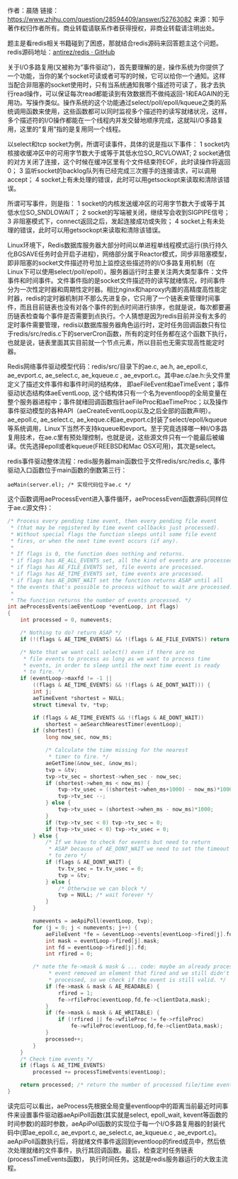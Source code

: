 作者：晨随
链接：https://www.zhihu.com/question/28594409/answer/52763082
来源：知乎
著作权归作者所有。商业转载请联系作者获得授权，非商业转载请注明出处。



题主是看redis相关书籍碰到了困惑，那就结合redis源码来回答题主这个问题。
redis源码地址：[antirez/redis · GitHub](https://link.zhihu.com/?target=https%3A//github.com/antirez/redis)

关于I/O多路复用(又被称为“事件驱动”)，首先要理解的是，操作系统为你提供了一个功能，当你的某个socket可读或者可写的时候，它可以给你一个通知。这样当配合非阻塞的socket使用时，只有当系统通知我哪个描述符可读了，我才去执行read操作，可以保证每次read都能读到有效数据而不做纯返回-1和EAGAIN的无用功。写操作类似。操作系统的这个功能通过select/poll/epoll/kqueue之类的系统调用函数来使用，这些函数都可以同时监视多个描述符的读写就绪状况，这样，多个描述符的I/O操作都能在一个线程内并发交替地顺序完成，这就叫I/O多路复用，这里的“复用”指的是复用同一个线程。

以select和tcp socket为例，所谓可读事件，具体的说是指以下事件：
1 socket内核接收缓冲区中的可用字节数大于或等于其低水位SO_RCVLOWAT;
2 socket通信的对方关闭了连接，这个时候在缓冲区里有个文件结束符EOF，此时读操作将返回0；
3 监听socket的backlog队列有已经完成三次握手的连接请求，可以调用accept；
4 socket上有未处理的错误，此时可以用getsockopt来读取和清除该错误。

所谓可写事件，则是指：
1 socket的内核发送缓冲区的可用字节数大于或等于其低水位SO_SNDLOWAIT；
2 socket的写端被关闭，继续写会收到SIGPIPE信号；
3 非阻塞模式下，connect返回之后，发起连接成功或失败；
4  socket上有未处理的错误，此时可以用getsockopt来读取和清除该错误。

Linux环境下，Redis数据库服务器大部分时间以单进程单线程模式运行(执行持久化BGSAVE任务时会开启子进程)，网络部分属于Reactor模式，同步非阻塞模型，即非阻塞的socket文件描述符号加上监控这些描述符的I/O多路复用机制（在Linux下可以使用select/poll/epoll）。服务器运行时主要关注两大类型事件：文件事件和时间事件。文件事件指的是socket文件描述符的读写就绪情况，时间事件分为一次性定时器和周期性定时器。相比nginx和haproxy内置的高精度高性能定时器，redis的定时器机制并不那么先进复杂，它只用了一个链表来管理时间事件，而且目前链表也没有对各个事件的到点时间进行排序，也就是说，每次都要遍历链表检查每个事件是否需要到点执行。个人猜想是因为redis目前并没有太多的定时事件需要管理，redis以数据库服务器角色运行时，定时任务回调函数只有位于redis/src/redis.c下的serverCron函数，所有的定时任务都在这个函数下执行，也就是说，链表里面其实目前就一个节点元素，所以目前也无需实现高性能定时器。

Redis网络事件驱动模型代码：redis/src/目录下的ae.c, ae.h, ae_epoll.c, ae_evport.c, ae_select.c, ae_kqueue.c , ae_evport.c。其中ae.c/ae.h:头文件里定义了描述文件事件和事件时间的结构体， 即aeFileEvent和aeTimeEvent；事件驱动状态结构体aeEventLoop, 这个结构体只有一个名为eventloop的全局变量在整个服务器进程中；事件就绪回调函数指针aeFileProc和aeTimeProc；以及操作事件驱动模型的各种API（aeCreateEventLoop以及之后全部的函数声明）。ae_epoll.c, ae_select.c, ae_keque.c和ae_evport.c封装了select/epoll/kqueue等系统调用，Linux下当然不支持kqueue和evport。至于究竟选择哪一种I/O多路复用技术，在ae.c里有预处理控制，也就是说，这些源文件只有一个能最后被编译。优先选择epoll或者kqueue(FREEBSD和Mac OSX可用)，其次是select。

redis事件驱动整体流程：redis服务器main函数位于文件redis/src/redis.c, 事件驱动入口函数位于main函数的倒数第三行：

```text
aeMain(server.el); /* 实现代码位于ae.c */
```

这个函数调用aeProcessEvent进入事件循环，aeProcessEvent函数源码(同样位于ae.c源文件)：

```c
/* Process every pending time event, then every pending file event
 * (that may be registered by time event callbacks just processed).
 * Without special flags the function sleeps until some file event
 * fires, or when the next time event occurs (if any).
 *
 * If flags is 0, the function does nothing and returns.
 * if flags has AE_ALL_EVENTS set, all the kind of events are processed.
 * if flags has AE_FILE_EVENTS set, file events are processed.
 * if flags has AE_TIME_EVENTS set, time events are processed.
 * if flags has AE_DONT_WAIT set the function returns ASAP until all
 * the events that's possible to process without to wait are processed.
 *
 * The function returns the number of events processed. */
int aeProcessEvents(aeEventLoop *eventLoop, int flags)
{
    int processed = 0, numevents;

    /* Nothing to do? return ASAP */
    if (!(flags & AE_TIME_EVENTS) && !(flags & AE_FILE_EVENTS)) return 0;

    /* Note that we want call select() even if there are no
     * file events to process as long as we want to process time
     * events, in order to sleep until the next time event is ready
     * to fire. */
    if (eventLoop->maxfd != -1 ||
        ((flags & AE_TIME_EVENTS) && !(flags & AE_DONT_WAIT))) {
        int j;
        aeTimeEvent *shortest = NULL;
        struct timeval tv, *tvp;

        if (flags & AE_TIME_EVENTS && !(flags & AE_DONT_WAIT))
            shortest = aeSearchNearestTimer(eventLoop);
        if (shortest) {
            long now_sec, now_ms;

            /* Calculate the time missing for the nearest
             * timer to fire. */
            aeGetTime(&now_sec, &now_ms);
            tvp = &tv;
            tvp->tv_sec = shortest->when_sec - now_sec;
            if (shortest->when_ms < now_ms) {
                tvp->tv_usec = ((shortest->when_ms+1000) - now_ms)*1000;
                tvp->tv_sec --;
            } else {
                tvp->tv_usec = (shortest->when_ms - now_ms)*1000;
            }
            if (tvp->tv_sec < 0) tvp->tv_sec = 0;
            if (tvp->tv_usec < 0) tvp->tv_usec = 0;
        } else {
            /* If we have to check for events but need to return
             * ASAP because of AE_DONT_WAIT we need to set the timeout
             * to zero */
            if (flags & AE_DONT_WAIT) {
                tv.tv_sec = tv.tv_usec = 0;
                tvp = &tv;
            } else {
                /* Otherwise we can block */
                tvp = NULL; /* wait forever */
            }
        }

        numevents = aeApiPoll(eventLoop, tvp);
        for (j = 0; j < numevents; j++) {
            aeFileEvent *fe = &eventLoop->events[eventLoop->fired[j].fd];
            int mask = eventLoop->fired[j].mask;
            int fd = eventLoop->fired[j].fd;
            int rfired = 0;

	    /* note the fe->mask & mask & ... code: maybe an already processed
             * event removed an element that fired and we still didn't
             * processed, so we check if the event is still valid. */
            if (fe->mask & mask & AE_READABLE) {
                rfired = 1;
                fe->rfileProc(eventLoop,fd,fe->clientData,mask);
            }
            if (fe->mask & mask & AE_WRITABLE) {
                if (!rfired || fe->wfileProc != fe->rfileProc)
                    fe->wfileProc(eventLoop,fd,fe->clientData,mask);
            }
            processed++;
        }
    }
    /* Check time events */
    if (flags & AE_TIME_EVENTS)
        processed += processTimeEvents(eventLoop);

    return processed; /* return the number of processed file/time events */
}
```

读完后可以看出，aeProcess先根据全局变量eventloop中的距离当前最近时间事件来设置事件驱动器aeApiPoll函数(其实就是select, epoll_wait, kevent等函数的时间参数)的超时参数，aeApiPoll函数的实现位于每一个I/O多路复用器的封装代码中(即ae_epoll.c, ae_evport.c, ae_select.c, ae_kqueue.c , ae_evport.c)。aeApiPoll函数执行后，将就绪文件事件返回到eventloop的fired成员中，然后依次处理就绪的文件事件，执行其回调函数。最后，检查定时任务链表(processTimeEvents函数)， 执行时间任务。这就是redis服务器运行的大致主流程。